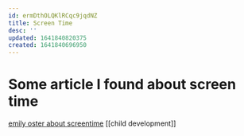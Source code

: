 ```yaml
---
id: ermDthOLQKlRCqc9jqdNZ
title: Screen Time
desc: ''
updated: 1641840820375
created: 1641840696950
---
```


# Some article I found about screen time
[emily oster about screentime](https://fivethirtyeight.com/features/screen-time-for-kids-is-probably-fine/) 
[[child development]]

